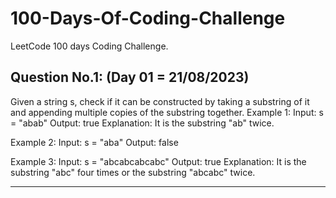 # 100-Days-Of-Coding-Challenge
LeetCode 100 days Coding Challenge.

## Question No.1: (Day 01 = 21/08/2023)
Given a string s, check if it can be constructed by taking a substring of it and appending multiple copies of the substring together.
Example 1:
Input: s = "abab"
Output: true
Explanation: It is the substring "ab" twice.

Example 2:
Input: s = "aba"
Output: false

Example 3:
Input: s = "abcabcabcabc"
Output: true
Explanation: It is the substring "abc" four times or the substring "abcabc" twice.
<hr/>
